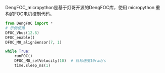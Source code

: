DengFOC_micropython是基于灯哥开源的DengFOC库，使用 micropython 重构的FOC电机控制代码。
```python
from DengFOC import *
# 示例使用
DFOC_Vbus(12.6)
DFOC_enable()
DFOC_M0_alignSensor(7, 1)

while True:
    runFOC()
    DFOC_M0_setVelocity(10)  # 目标速度10rad/s
    time.sleep_ms(1)
```
